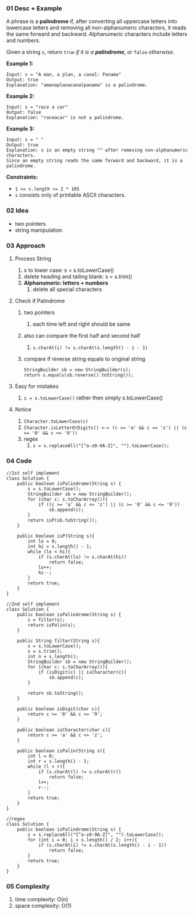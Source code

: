 ### 01 Desc + Example

A phrase is a **palindrome** if, after converting all uppercase letters into lowercase letters and removing all non-alphanumeric characters, it reads the same forward and backward. Alphanumeric characters include letters and numbers.

Given a string `s`, return `true` *if it is a **palindrome**, or* `false` *otherwise*.

**Example 1:**

```
Input: s = "A man, a plan, a canal: Panama"
Output: true
Explanation: "amanaplanacanalpanama" is a palindrome.
```

**Example 2:**

```
Input: s = "race a car"
Output: false
Explanation: "raceacar" is not a palindrome.
```

**Example 3:**

```
Input: s = " "
Output: true
Explanation: s is an empty string "" after removing non-alphanumeric characters.
Since an empty string reads the same forward and backward, it is a palindrome.
```

**Constraints:**

-   `1 <= s.length <= 2 * 105`
-   `s` consists only of printable ASCII characters.

### 02 Idea

-   two pointers
-   string manipulation

### 03 Approach

1.  Process String

    1.  s to lower case: s = s.toLowerCase()
    2.  delete heading and tailing blank: s = s.trim()
    3.  **Alphanumeric: letters + numbers**
        1.  delete all special characters
2.  Check if Palindrome

    1.  two pointers

        1.  each time left and right should be same
    2.  also can compare the first half and second half

        1.  `s.charAt(i) != s.charAt(s.length() - i - 1)`
    3.  compare if reverse string equals to original string

        ```
        StringBuilder sb = new StringBuilder(s);
        return s.equals(sb.reverse().toString());
        ```

3.  Easy for mistakes

    1.  `s = s.toLowerCase()` rather then simply s.toLowerCase()
4.  Notice

    1.  `Character.toLowerCase(c)`
    2.  `Character.isLetterOrDigits() <-> (c >= 'a' && c <= 'z') || (c >= '0' && c <= '9'))`
    3.  regex
        1.  `s = s.replaceAll("[^a-z0-9A-Z]", "").toLowerCase();`

### 04 Code

```
//1st self implement
class Solution {
    public boolean isPalindrome(String s) {
        s = s.toLowerCase();
        StringBuilder sb = new StringBuilder();
        for (char c: s.toCharArray()){
            if ((c >= 'a' && c <= 'z') || (c >= '0' && c <= '9'))
                sb.append(c);
        }
        return isP(sb.toString());
    }

    public boolean isP(String s){
        int lo = 0;
        int hi = s.length() - 1;
        while (lo < hi){
            if (s.charAt(lo) != s.charAt(hi))
                return false;
            lo++;
            hi--;
        }
        return true;
    }
}

//2nd self implement
class Solution {
    public boolean isPalindrome(String s) {
        s = filter(s);
        return isPalin(s);
    }

    public String filter(String s){
        s = s.toLowerCase();
        s = s.trim();
        int n = s.length();
        StringBuilder sb = new StringBuilder();
        for (char c: s.toCharArray()){
            if (isDigit(c) || isCharacter(c))
                sb.append(c);
        }

        return sb.toString();
    }

    public boolean isDigit(char c){
        return c >= '0' && c <= '9';
    }

    public boolean isCharacter(char c){
        return c >= 'a' && c <= 'z';
    }

    public boolean isPalin(String s){
        int l = 0;
        int r = s.length() - 1;
        while (l < r){
            if (s.charAt(l) != s.charAt(r))
                return false;
            l++;
            r--;
        }
        return true;
    }
}

//regex
class Solution {
    public boolean isPalindrome(String s) {
        s = s.replaceAll("[^a-z0-9A-Z]", "").toLowerCase();
        for (int i = 0; i < s.length() / 2; i++){
            if (s.charAt(i) != s.charAt(s.length() - i - 1))
                return false;
        }
        return true;
    }
}
```

### 05 Complexity

1.  time complexity: O(n)
2.  space complexity: O(1)
